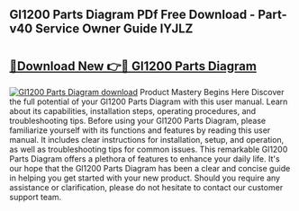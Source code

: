 ## Gl1200 Parts Diagram PDf Free Download - Part-v40 Service Owner Guide lYJLZ

# <h2><a href="http://dfk3u7d.blite.top/?on=Gl1200+Parts+Diagram">🔗Download New 👉🔴 Gl1200 Parts Diagram</a></h2>

[![Gl1200 Parts Diagram download](https://i.imgur.com/lujVjoI.png)](http://dfk3u7d.blite.top/?on=Gl1200+Parts+Diagram)
Product Mastery Begins Here Discover the full potential of your Gl1200 Parts Diagram with this user manual. Learn about its capabilities, installation steps, operating procedures, and troubleshooting tips. Before using your Gl1200 Parts Diagram, please familiarize yourself with its functions and features by reading this user manual. It includes clear instructions for installation, setup, and operation, as well as troubleshooting tips for common issues. This remarkable Gl1200 Parts Diagram offers a plethora of features to enhance your daily life. It's our hope that the Gl1200 Parts Diagram has been a clear and concise guide in helping you get started with your new product. Should you require any assistance or clarification, please do not hesitate to contact our customer support team.

